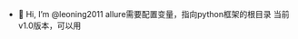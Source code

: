 - 👋 Hi, I’m @leoning2011
allure需要配置变量，指向python框架的根目录
当前v1.0版本，可以用

<!---
leoning2011/leoning2011 is a ✨ special ✨ repository because its `README.md` (this file) appears on your GitHub profile.
You can click the Preview link to take a look at your changes.
--->
